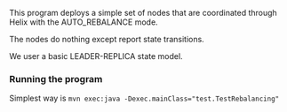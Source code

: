 

This program deploys a simple set of nodes that are coordinated through Helix with the AUTO_REBALANCE mode. 


The nodes do nothing except report state transitions.

We user a basic LEADER-REPLICA state model.

### Running the program

Simplest way is `mvn exec:java -Dexec.mainClass="test.TestRebalancing"`



